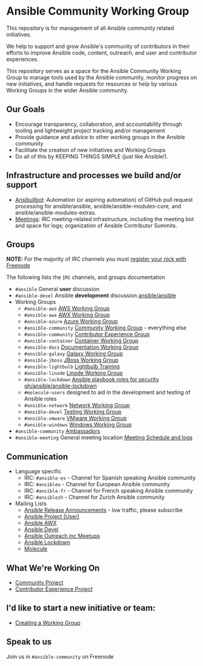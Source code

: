 # Ansible Community Working Group

This repository is for management of all Ansible community related initiatives.

We help to support and grow Ansible's community of contributors in their efforts to improve Ansible code, content, outreach, and user and contributor experiences.

This repository serves as a space for the Ansible Community Working Group to manage tools used by the Ansible community, monitor progress on new initiatives, and handle requests for resources or help by various Working Groups in the wider Ansible community.

## Our Goals

* Encourage transparency, collaboration, and accountability through tooling and lightweight project tracking and/or management
* Provide guidance and advice to other working groups in the Ansible community
* Facilitate the creation of new initiatives and Working Groups
* Do all of this by KEEPING THINGS SIMPLE (just like Ansible!).

## Infrastructure and processes we build and/or support

* [Ansibullbot](https://github.com/ansible/ansibullbot): Automation (or aspiring automation) of GitHub pull request processing for ansible/ansible, ansible/ansible-modules-core, and ansible/ansible-modules-extras.
* [Meetings](https://github.com/ansible/community/tree/master/meetings): IRC meeting-related infrastructure, including the meeting bot and space for logs; organization of Ansible Contributor Summits.

## Groups

**NOTE:** For the majority of IRC channels you must [register your nick with Freenode](https://freenode.net/kb/answer/registration)

The following lists the `IRC` channels, and groups documentation
* `#ansible` General **user** discussion
* `#ansible-devel` Ansible **development** discussion [ansible/ansible](https://github.com/ansible/ansible)
* Working Groups
  - `#ansible-aws` [AWS Working Group](https://github.com/ansible/community/tree/master/group-aws)
  - `#ansible-awx` [AWX Working Group](https://github.com/ansible/community/tree/master/group-awx)
  - `#ansible-azure` [Azure Working Group](https://github.com/ansible/community/tree/master/group-azure)
  - `#ansible-community` [Community Working Group](https://github.com/ansible/community/tree/master/group-community) - everything else
  - `#ansible-community` [Contributor Experience Group](https://github.com/ansible/community/tree/master/group-contributor-experience)
  - `#ansible-container` [Container Working Group](https://github.com/ansible/community/tree/master/group-container)
  - `#ansible-docs` [Documentation Working Group](https://github.com/ansible/community/tree/master/group-docs)
  - `#ansible-galaxy` [Galaxy Working Group](https://github.com/ansible/community/tree/master/group-galaxy)
  - `#ansible-jboss` [JBoss Working Group](https://github.com/ansible/community/tree/master/group-jboss)
  - `#ansible-lightbulb` [Lightbulb Training](https://github.com/ansible/lightbulb)
  - `#ansible-linode` [Linode Working Group](https://github.com/ansible/community/tree/master/group-linode)
  - `#ansible-lockdown` [Ansible playbook roles for security](https://ansiblelockdown.io/) [gh/ansible/ansible-lockdown](https://github.com/ansible/ansible-lockdown)
  - `#molecule-users` designed to aid in the development and testing of Ansible roles
  - `#ansible-network` [Network Working Group](https://github.com/ansible/community/tree/master/group-network)
  - `#ansible-devel` [Testing Working Group](https://github.com/ansible/community/tree/master/group-testing)
  - `#ansible-vmware` [VMware Working Group](https://github.com/ansible/community/tree/master/group-vmware)
  - `#ansible-windows` [Windows Working Group](https://github.com/ansible/community/tree/master/group-windows)
* `#ansible-community` [Ambassadors](https://github.com/ansible/ambassadors)
* `#ansible-meeting` General meeting location [Meeting Schedule and logs](https://github.com/ansible/community/blob/master/meetings)

## Communication

* Language specific
  * IRC: `#ansible-es` - Channel for Spanish speaking Ansible community
  * IRC: `#ansibleu` - Channel for European Ansible community
  * IRC: `#ansible-fr` - Channel for French speaking Ansible community
  * IRC: `#ansiblezh` - Channel for Zurich Ansible community
* Mailing Lists
  * [Ansible Release Announcements](https://groups.google.com/forum/#!forum/ansible-announce) - low traffic, please subscribe
  * [Ansible Project (User)](https://groups.google.com/forum/#!forum/ansible-project)
  * [Ansible AWX](https://groups.google.com/forum/#!forum/awx-project)
  * [Ansible Devel](https://groups.google.com/forum/#!forum/ansible-devel)
  * [Ansible Outreach inc Meetups](https://groups.google.com/forum/#!forum/ansible-outreach)
  * [Ansible Lockdown](https://groups.google.com/forum/m/#!forum/ansible-lockdown)
  * [Molecule](https://groups.google.com/forum/#!forum/molecule-users)

## What We're Working On

* [Community Project](https://github.com/ansible/community/projects/1)
* [Contributor Experience Project](https://github.com/orgs/ansible/projects/2)


## I'd like to start a new initiative or team:

* [Creating a Working Group](WORKING-GROUPS.md)

## Speak to us

Join us in `#ansible-community` on Freenode
